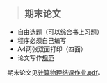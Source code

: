 >## 期末论文
- 自由选题（可以综合书上习题）
- 程序必须自己编写
- A4两张双面打印（四面）
- 论文写作[规范](https://github.com/caihao/computational_physics_whu/blob/master/%E8%AE%BA%E6%96%87%E8%A7%84%E8%8C%83.pdf)

期末论文见[计算物理结课作业.pdf](https://github.com/XiaobudianChen/computationalphysics_N2013301020075/blob/master/Final-Paper/计算物理结课作业.pdf)。
